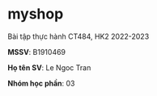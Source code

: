 # myshop

Bài tập thực hành CT484, HK2 2022-2023

**MSSV**: B1910469

**Họ tên SV**: Le Ngoc Tran

**Nhóm học phần**: 03
